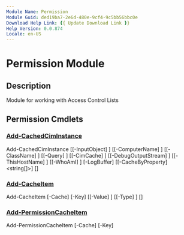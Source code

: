 ```yaml
---
Module Name: Permission
Module Guid: ded19ba7-2e6d-480e-9cf4-9c5bb56bbc0e
Download Help Link: {{ Update Download Link }}
Help Version: 0.0.874
Locale: en-US
---
```


# Permission Module
## Description
Module for working with Access Control Lists
## Permission Cmdlets
### [Add-CachedCimInstance](Add-CachedCimInstance.md)

Add-CachedCimInstance [[-InputObject] <Object>] [[-ComputerName] <string>] [[-ClassName] <string>] [[-Query] <string>] [[-CimCache] <hashtable>] [[-DebugOutputStream] <string>] [[-ThisHostName] <string>] [[-WhoAmI] <string>] [-LogBuffer] <ref> [[-CacheByProperty] <string[]>] [<CommonParameters>]

### [Add-CacheItem](Add-CacheItem.md)

Add-CacheItem [-Cache] <hashtable> [-Key] <Object> [[-Value] <Object>] [[-Type] <type>] [<CommonParameters>]

### [Add-PermissionCacheItem](Add-PermissionCacheItem.md)

Add-PermissionCacheItem [-Cache] <ref> [-Key] <Object> [[-Value] <Object>] [[-Type] <type>] [<CommonParameters>]

### [ConvertTo-ItemBlock](ConvertTo-ItemBlock.md)

ConvertTo-ItemBlock [[-ItemPermissions] <Object>]

### [ConvertTo-PermissionFqdn](ConvertTo-PermissionFqdn.md)

ConvertTo-PermissionFqdn [[-ComputerName] <string>] [[-ThisHostname] <string>] [[-WhoAmI] <string>] [[-Cache] <ref>]

### [Expand-Permission](Expand-Permission.md)

Expand-Permission [[-SplitBy] <Object>] [[-GroupBy] <Object>] [[-Children] <hashtable>] [[-ThisHostName] <string>] [[-WhoAmI] <string>] [[-DebugOutputStream] <string>] [[-ProgressParentId] <int>] [-Cache] <ref> [<CommonParameters>]

### [Expand-PermissionTarget](Expand-PermissionTarget.md)

Expand-PermissionTarget [[-RecurseDepth] <int>] [[-ThreadCount] <ushort>] [[-DebugOutputStream] <string>] [[-ThisHostname] <string>] [[-WhoAmI] <string>] [[-ProgressParentId] <int>] [[-Cache] <ref>]

### [Find-CachedCimInstance](Find-CachedCimInstance.md)

Find-CachedCimInstance [[-ComputerName] <string>] [[-Key] <string>] [[-CimCache] <hashtable>] [[-Log] <hashtable>] [[-CacheToSearch] <string[]>]

### [Find-ResolvedIDsWithAccess](Find-ResolvedIDsWithAccess.md)

Find-ResolvedIDsWithAccess [[-ItemPath] <Object>] [[-AceGUIDsByPath] <ref>] [[-ACEsByGUID] <ref>] [[-PrincipalsByResolvedID] <ref>]

### [Find-ServerFqdn](Find-ServerFqdn.md)

Find-ServerFqdn [[-Known] <string[]>] [[-TargetPath] <hashtable>] [[-ThisFqdn] <string>] [[-ProgressParentId] <int>]

### [Format-Permission](Format-Permission.md)

Format-Permission [[-Permission] <psobject>] [[-IgnoreDomain] <string[]>] [[-GroupBy] <string>] [[-FileFormat] <string[]>] [[-OutputFormat] <string>] [[-Culture] <cultureinfo>] [[-ShortNameByID] <hashtable>] [[-ExcludeClassFilterContents] <hashtable>] [[-IncludeFilterContents] <hashtable>] [[-ProgressParentId] <int>]

### [Format-TimeSpan](Format-TimeSpan.md)

Format-TimeSpan [[-TimeSpan] <timespan>] [[-UnitsToResolve] <string[]>]

### [Get-AccessControlList](Get-AccessControlList.md)

Get-AccessControlList [[-TargetPath] <hashtable>] [[-ThreadCount] <ushort>] [[-DebugOutputStream] <string>] [[-ThisHostname] <string>] [[-WhoAmI] <string>] [[-ProgressParentId] <int>] [[-WarningCache] <hashtable>] [[-Cache] <ref>] [<CommonParameters>]

### [Get-CachedCimInstance](Get-CachedCimInstance.md)

Get-CachedCimInstance [[-ComputerName] <string>] [[-ClassName] <string>] [[-Namespace] <string>] [[-Query] <string>] [[-DebugOutputStream] <string>] [[-ThisHostName] <string>] [[-ThisFqdn] <string>] [[-WhoAmI] <string>] [-KeyProperty] <string> [[-CacheByProperty] <string[]>] [[-Cache] <ref>] [<CommonParameters>]

### [Get-CachedCimSession](Get-CachedCimSession.md)

Get-CachedCimSession [[-ComputerName] <string>] [[-DebugOutputStream] <string>] [[-ThisHostName] <string>] [[-ThisFqdn] <string>] [[-WhoAmI] <string>] [[-Cache] <ref>]

### [Get-PermissionPrincipal](Get-PermissionPrincipal.md)

Get-PermissionPrincipal [[-DebugOutputStream] <string>] [[-ThreadCount] <int>] [[-ThisFqdn] <string>] [[-ThisHostName] <string>] [[-WhoAmI] <string>] [[-ProgressParentId] <int>] [-Cache] <ref> [[-CurrentDomain] <string>] [-NoGroupMembers] [<CommonParameters>]

### [Get-PermissionTrustedDomain](Get-PermissionTrustedDomain.md)

Get-PermissionTrustedDomain [[-ThisHostname] <string>] [[-WhoAmI] <string>] [[-Cache] <ref>]

### [Get-PermissionWhoAmI](Get-PermissionWhoAmI.md)

Get-PermissionWhoAmI [[-ThisHostname] <string>] [[-Cache] <ref>]

### [Get-TimeZoneName](Get-TimeZoneName.md)

Get-TimeZoneName [[-Time] <datetime>] [[-TimeZone] <ciminstance>]

### [Initialize-Cache](Initialize-Cache.md)

Initialize-Cache [[-Fqdn] <string[]>] [[-DebugOutputStream] <string>] [[-ThreadCount] <int>] [[-ThisHostName] <string>] [[-ThisFqdn] <string>] [[-WhoAmI] <string>] [[-ProgressParentId] <int>] [[-WellKnownSIDBySID] <hashtable>] [[-Cache] <ref>]

### [Invoke-PermissionAnalyzer](Invoke-PermissionAnalyzer.md)

Invoke-PermissionAnalyzer [[-AclByPath] <hashtable>] [[-AllowDisabledInheritance] <hashtable>] [[-PrincipalByID] <hashtable>] [[-AccountConvention] <scriptblock>]

### [Invoke-PermissionCommand](Invoke-PermissionCommand.md)

Invoke-PermissionCommand [[-Command] <string>]

### [New-PermissionCache](New-PermissionCache.md)

New-PermissionCache 

### [Out-Permission](Out-Permission.md)

Out-Permission [[-OutputFormat] <string>] [[-GroupBy] <string>] [[-FormattedPermission] <hashtable>]

### [Out-PermissionFile](Out-PermissionFile.md)

Out-PermissionFile [[-ExcludeAccount] <string[]>] [[-ExcludeClass] <string[]>] [[-IgnoreDomain] <Object>] [[-TargetPath] <string[]>] [[-OutputDir] <Object>] [[-WhoAmI] <string>] [[-ThisFqdn] <Object>] [[-StopWatch] <Object>] [[-Title] <Object>] [[-Permission] <Object>] [[-FormattedPermission] <Object>] [[-LogParams] <Object>] [[-RecurseDepth] <Object>] [[-LogFileList] <Object>] [[-ReportInstanceId] <Object>] [[-AceByGUID] <hashtable>] [[-AclByPath] <hashtable>] [[-PrincipalByID] <hashtable>] [[-Parent] <hashtable>] [[-Detail] <int[]>] [[-Culture] <cultureinfo>] [[-FileFormat] <string[]>] [[-OutputFormat] <string>] [[-GroupBy] <string>] [[-SplitBy] <string[]>] [[-BestPracticeEval] <psobject>] [-NoMembers]

### [Remove-CachedCimSession](Remove-CachedCimSession.md)

Remove-CachedCimSession [[-CimCache] <hashtable>]

### [Resolve-AccessControlList](Resolve-AccessControlList.md)

Resolve-AccessControlList [[-DebugOutputStream] <string>] [[-ThreadCount] <int>] [[-ThisHostName] <string>] [[-ThisFqdn] <string>] [[-WhoAmI] <string>] [[-ProgressParentId] <int>] [[-InheritanceFlagResolved] <string[]>] [-Cache] <ref> [<CommonParameters>]

### [Resolve-PermissionTarget](Resolve-PermissionTarget.md)

Resolve-PermissionTarget [[-TargetPath] <DirectoryInfo[]>] [[-DebugOutputStream] <string>] [[-ThisHostname] <string>] [[-ThisFqdn] <string>] [[-WhoAmI] <string>] [[-Cache] <ref>] [[-ProgressParentId] <int>]

### [Select-PermissionPrincipal](Select-PermissionPrincipal.md)

Select-PermissionPrincipal [[-ExcludeAccount] <string[]>] [[-IncludeAccount] <string[]>] [[-IgnoreDomain] <string[]>] [[-ProgressParentId] <int>] [[-ThisHostName] <string>] [[-WhoAmI] <string>] [[-Cache] <ref>]


